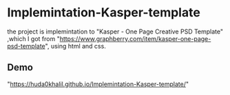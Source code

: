 # Implemintation-Kasper-template
the project is implemintation to "Kasper - One Page Creative PSD Template" ,which I got from "https://www.graphberry.com/item/kasper-one-page-psd-template", using html and css.
## Demo 
"https://huda0khalil.github.io/Implemintation-Kasper-template/"
